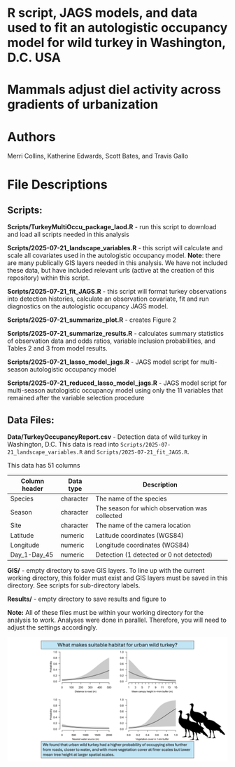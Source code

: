 # R script, JAGS models, and data used to fit an autologistic occupancy model for wild turkey in Washington, D.C. USA
# Mammals adjust diel activity across gradients of urbanization

# **Authors**

Merri Collins, Katherine Edwards, Scott Bates, and Travis Gallo

# **File Descriptions**

## **Scripts:**

**Scripts/TurkeyMultiOccu_package_laod.R** - run this script to download and 
load all scripts needed in this analysis

**Scripts/2025-07-21_landscape_variables.R** - this script will calculate and 
scale all covariates used in the autologistic occupancy model. **Note**: there 
are many publically GIS layers needed in this analysis. We have not included these
data, but have included relevant urls (active at the creation of this repository)
within this script.

**Scripts/2025-07-21_fit_JAGS.R** - this script will format turkey observations
into detection histories, calculate an observation covariate,  fit and run 
diagnostics on the autologistic occupancy JAGS model.

**Scripts/2025-07-21_summarize_plot.R** - creates Figure 2

**Scripts/2025-07-21_summarize_results.R** - calculates summary statistics of 
observation data and odds ratios, variable inclusion probabilities, and Tables 2 
and 3 from model results.

**Scripts/2025-07-21_lasso_model_jags.R** - JAGS model script for multi-season 
autologistic occupancy model

**Scripts/2025-07-21_reduced_lasso_model_jags.R** - JAGS model script for 
multi-season autologistic occupancy model using only the 11 variables that remained
after the variable selection procedure

## **Data Files:**

**Data/TurkeyOccupancyReport.csv** - Detection data of wild turkey in Washington, D.C.
This data is read into `Scripts/2025-07-21_landscape_variables.R` and 
`Scripts/2025-07-21_fit_JAGS.R`.

This data has 51 columns

| Column header | Data type | Description                                           |
|---------------|-----------|-------------------------------------------------------|
| Species       | character | The name of the species                               |
| Season        | character | The season  for which observation was collected       | 
| Site          | character | The name of the camera location                       | 
| Latitude      | numeric   | Latitude coordinates (WGS84)                          | 
| Longitude     | numeric   | Longitude coordinates  (WGS84)                       |                               | 
| Day_1-Day_45  | numeric   | Detection (1 detected or 0 not detected)               |

**GIS/** - empty directory to save GIS layers. To line up with the current working
directory, this folder must exist and GIS layers must be saved in this directory.
See scripts for sub-directory labels.

**Results/** - empty directory to save results and figure to

**Note:** All of these files must be within your working directory for
the analysis to work. Analyses were done in parallel. Therefore,
you will need to adjust the settings accordingly.

![graphical abstract](Graphical_Abstract.jpg)